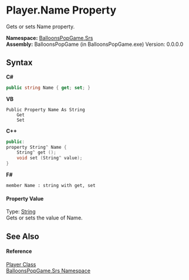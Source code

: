 # Player.Name Property 
 

Gets or sets Name property.

**Namespace:**&nbsp;<a href="91663172-1e3f-dfb1-4d28-1fd208d50726">BalloonsPopGame.Srs</a><br />**Assembly:**&nbsp;BalloonsPopGame (in BalloonsPopGame.exe) Version: 0.0.0.0

## Syntax

**C#**<br />
``` C#
public string Name { get; set; }
```

**VB**<br />
``` VB
Public Property Name As String
	Get
	Set
```

**C++**<br />
``` C++
public:
property String^ Name {
	String^ get ();
	void set (String^ value);
}
```

**F#**<br />
``` F#
member Name : string with get, set

```


#### Property Value
Type: <a href="http://msdn2.microsoft.com/en-us/library/s1wwdcbf" target="_blank">String</a><br />Gets or sets the value of Name.

## See Also


#### Reference
<a href="a28fb4ed-16fe-c791-b9f5-7b11f11b6dbd">Player Class</a><br /><a href="91663172-1e3f-dfb1-4d28-1fd208d50726">BalloonsPopGame.Srs Namespace</a><br />
